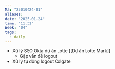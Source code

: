 ```yaml
---
Mã: "25010424-01"
aliases: 
date: "2025-01-24"
time: "11:51"
Week: "04"
tags:
  - daily
---
```

- Xử lý SSO Okta dự án Lotte [[Dự án Lotte Mark]]
	- Gặp vấn đề logout
- Xử lý tự động logout Colgate